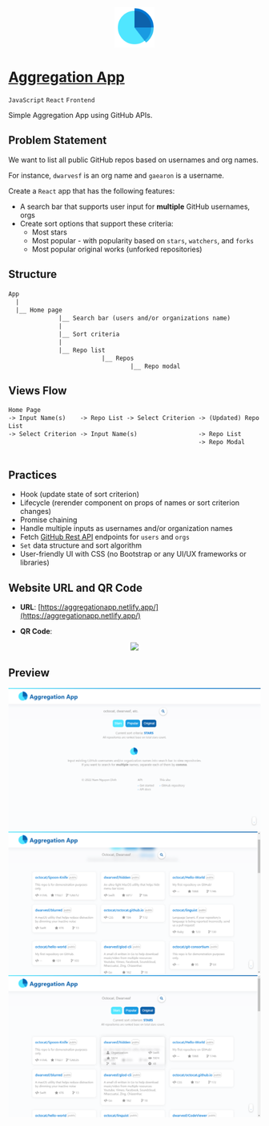 <div align="center"><img src="public/icons.png" height="80px"></div>

# [Aggregation App](https://aggregationapp.netlify.app/)

`JavaScript` `React` `Frontend`

Simple Aggregation App using GitHub APIs.

## Problem Statement

We want to list all public GitHub repos based on usernames and org names. 

For instance, `dwarvesf` is an org name and `gaearon` is a username.

Create a `React` app that has the following features:

- A search bar that supports user input for **multiple** GitHub usernames, orgs
- Create sort options that support these criteria:
    - Most stars
    - Most popular - with popularity based on `stars`, `watchers`, and `forks`
    - Most popular original works (unforked repositories)

## Structure
```
App
  |
  |__ Home page
              |__ Search bar (users and/or organizations name)
              |
              |__ Sort criteria
              |
              |__ Repo list
                          |__ Repos
                                  |__ Repo modal
```

## Views Flow

```
Home Page 
-> Input Name(s)    -> Repo List -> Select Criterion -> (Updated) Repo List
-> Select Criterion -> Input Name(s)                 -> Repo List
                                                     -> Repo Modal
                                         
```

## Practices

- Hook (update state of sort criterion)
- Lifecycle (rerender component on props of names or sort criterion changes)
- Promise chaining
- Handle multiple inputs as usernames and/or organization names
- Fetch [GitHub Rest API](https://docs.github.com/en/rest/guides/getting-started-with-the-rest-api) endpoints for `users` and `orgs`
- `Set` data structure and sort algorithm
- User-friendly UI with CSS (no Bootstrap or any UI/UX frameworks or libraries)

## Website URL and QR Code

- **URL**: [https://aggregationapp.netlify.app/](https://aggregationapp.netlify.app/)

- **QR Code**:
<div align="center"><img src="https://user-images.githubusercontent.com/69586735/167667479-3fbce8fe-10c7-4d52-a31d-323a1e6821a3.png" height="135px"></div>

## Preview

<div align="center"><img src="public/screenshot.png" width=620px> <img src="public/screenshot1.png" width=620px> <img src="public/screenshot2.png" width=620px></div>
